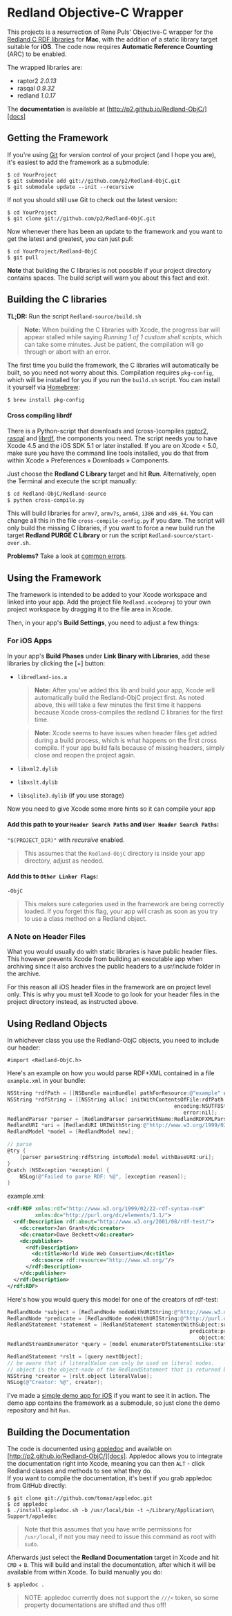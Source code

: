 Redland Objective-C Wrapper
===========================

This projects is a resurrection of Rene Puls' Objective-C wrapper for the [Redland C RDF libraries][librdf] for **Mac**, with the addition of a static library target suitable for **iOS**.
The code now requires **Automatic Reference Counting** (ARC) to be enabled.

The wrapped libraries are:

- raptor2 _2.0.13_
- rasqal _0.9.32_
- redland _1.0.17_

The **documentation** is available at [http://p2.github.io/Redland-ObjC/][docs]


Getting the Framework
---------------------

If you're using [Git] for version control of your project (and I hope you are), it's easiest to add the framework as a submodule:

    $ cd YourProject
    $ git submodule add git://github.com/p2/Redland-ObjC.git
    $ git submodule update --init --recursive

If not you should still use Git to check out the latest version:

    $ cd YourProject
    $ git clone git://github.com/p2/Redland-ObjC.git

Now whenever there has been an update to the framework and you want to get the latest and greatest, you can just pull:

    $ cd YourProject/Redland-ObjC
    $ git pull

**Note** that building the C libraries is not possible if your project directory contains spaces.
The build script will warn you about this fact and exit.


Building the C libraries
------------------------

**TL;DR:** Run the script `Redland-source/build.sh`

> **Note:** When building the C libraries with Xcode, the progress bar will appear stalled while saying _Running 1 of 1 custom shell scripts_, which can take some minutes.
> Just be patient, the compilation will go through or abort with an error.

The first time you build the framework, the C libraries will automatically be built, so you need not worry about this.
Compilation requires `pkg-config`, which will be installed for you if you run the `build.sh` script.
You can install it yourself via [Homebrew]:

```bash
$ brew install pkg-config
```

#### Cross compiling librdf

There is a Python-script that downloads and (cross-)compiles [raptor2], [rasqal] and [librdf], the components you need.
The script needs you to have Xcode 4.5 and the iOS SDK 5.1 or later installed.
If you are on Xcode < 5.0, make sure you have the command line tools installed, you do that from within Xcode » Preferences » Downloads » Components.

Just choose the **Redland C Library** target and hit **Run**.
Alternatively, open the Terminal and execute the script manually:

```bash
$ cd Redland-ObjC/Redland-source
$ python cross-compile.py
```

This will build libraries for `armv7`, `armv7s`, `arm64`, `i386` and `x86_64`.
You can change all this in the file `cross-compile-config.py` if you dare.
The script will only build the missing C libraries, if you want to force a new build run the target **Redland PURGE C Library** or run the script `Redland-source/start-over.sh`.

**Problems?** Take a look at [common errors](https://github.com/p2/Redland-ObjC/wiki/Common-Errors).

[raptor2]: http://librdf.org/raptor/
[rasqal]: http://librdf.org/rasqal/
[librdf]: http://librdf.org/
[homebrew]: http://mxcl.github.com/homebrew/


Using the Framework
-------------------

The framework is intended to be added to your Xcode workspace and linked into your app. Add the project file `Redland.xcodeproj` to your own project workspace
by dragging it to the file area in Xcode.

Then, in your app's **Build Settings**, you need to adjust a few things:

### For iOS Apps ###

In your app's **Build Phases** under **Link Binary with Libraries**, add these libraries by clicking the [+] button:

* `libredland-ios.a`
  
  > **Note:** After you've added this lib and build your app, Xcode will automatically build the Redland-ObjC project first. As noted above, this will take a
  > few minutes the first time it happens because Xcode cross-compiles the redland C libraries for the first time.
  
  > **Note:** Xcode seems to have issues when header files get added during a build process, which is what happens on the first cross compile. If your app
  > build fails because of missing headers, simply close and reopen the project again.

* `libxml2.dylib`
* `libxslt.dylib`
* `libsqlite3.dylib` (if you use storage)

Now you need to give Xcode some more hints so it can compile your app

#### Add this path to your `Header Search Paths` and `User Header Search Paths`:

`"$(PROJECT_DIR)"` with _recursive_ enabled.  

> This assumes that the `Redland-ObjC` directory is inside your app directory, adjust as needed.

#### Add this to `Other Linker Flags`:

`-ObjC`  

> This makes sure categories used in the framework are being correctly loaded. If you forget this flag, your app will crash as soon as you try to use a class
> method on a Redland object.

### A Note on Header Files ###

What you would usually do with static libraries is have public header files. This however prevents Xcode from building an executable app when archiving since
it also archives the public headers to a usr/include folder in the archive.

For this reason all iOS header files in the framework are on project level only. This is why you must tell Xcode to go look for your header files in the
project directory instead, as instructed above.


Using Redland Objects
---------------------

In whichever class you use the Redland-ObjC objects, you need to include our header:

    #import <Redland-ObjC.h>

Here's an example on how you would parse RDF+XML contained in a file `example.xml` in your bundle:

```objective-c
NSString *rdfPath = [[NSBundle mainBundle] pathForResource:@"example" ofType:@"xml"];
NSString *rdfString = [[NSString alloc] initWithContentsOfFile:rdfPath
                                                      encoding:NSUTF8StringEncoding
                                                         error:nil];
RedlandParser *parser = [RedlandParser parserWithName:RedlandRDFXMLParserName];
RedlandURI *uri = [RedlandURI URIWithString:@"http://www.w3.org/1999/02/22-rdf-syntax-ns#"];
RedlandModel *model = [RedlandModel new];

// parse
@try {
	[parser parseString:rdfString intoModel:model withBaseURI:uri];
}
@catch (NSException *exception) {
	NSLog(@"Failed to parse RDF: %@", [exception reason]);
}
```

example.xml:
```xml
<rdf:RDF xmlns:rdf="http://www.w3.org/1999/02/22-rdf-syntax-ns#"
         xmlns:dc="http://purl.org/dc/elements/1.1/">
  <rdf:Description rdf:about="http://www.w3.org/2001/08/rdf-test/">
    <dc:creator>Jan Grant</dc:creator>
    <dc:creator>Dave Beckett</dc:creator>
    <dc:publisher>
      <rdf:Description>
        <dc:title>World Wide Web Consortium</dc:title>
        <dc:source rdf:resource="http://www.w3.org/"/>
      </rdf:Description>
    </dc:publisher>
  </rdf:Description>
</rdf:RDF>
```

Here's how you would query this model for one of the creators of rdf-test:

```objective-c
RedlandNode *subject = [RedlandNode nodeWithURIString:@"http://www.w3.org/2001/08/rdf-test/"];
RedlandNode *predicate = [RedlandNode nodeWithURIString:@"http://purl.org/dc/elements/1.1/creator"];
RedlandStatement *statement = [RedlandStatement statementWithSubject:subject
                                                           predicate:predicate
                                                              object:nil];
RedlandStreamEnumerator *query = [model enumeratorOfStatementsLike:statement];

RedlandStatement *rslt = [query nextObject];
// be aware that if literalValue can only be used on literal nodes.
// object is the object-node of the RedlandStatement that is returned by the query.
NSString *creator = [rslt.object literalValue];
NSLog(@"Creator: %@", creator);
```

I've made a [simple demo app for iOS](https://github.com/p2/RedlandDemo) if you want to see it in action. The demo app contains the framework as a submodule,
so just clone the demo repository and hit `Run`.


Building the Documentation
--------------------------

The code is documented using [appledoc] and available on [http://p2.github.io/Redland-ObjC/][docs]. Appledoc allows you to integrate the documentation right into Xcode, meaning you can then `ALT` - click Redland classes
and methods to see what they do.  
If you want to compile the documentation, it's best if you grab appledoc from GitHub directly:

    $ git clone git://github.com/tomaz/appledoc.git
    $ cd appledoc
    $ ./install-appledoc.sh -b /usr/local/bin -t ~/Library/Application\ Support/appledoc

> Note that this assumes that you have write permissions for `/usr/local`, if not you may need to issue this command as root with `sudo`.

Afterwards just select the **Redland Documentation** target in Xcode and hit `CMD` + `B`. This will build and install the documentation, after which it will be available from within Xcode. To build manually you do:

    $ appledoc .

> NOTE: appledoc currently does not support the `///<` token, so some property documentations are shifted and thus off!


[git]: http://git-scm.com
[docs]: http://p2.github.io/Redland-ObjC/
[appledoc]: http://gentlebytes.com/appledoc/
